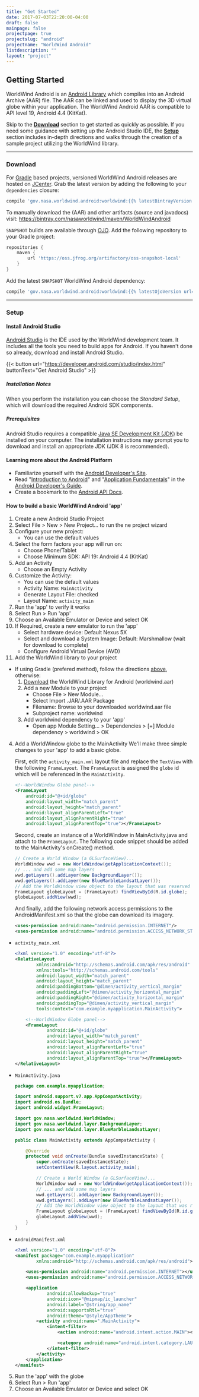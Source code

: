 ```yaml
---
title: "Get Started"
date: 2017-07-03T22:20:00-04:00
draft: false
mainpage: false
projectpage: true
projectslug: "android"
projectname: "WorldWind Android"
listdescription: ""
layout: "project"
---
```


## Getting Started

WorldWind Android is an [Android Library](https://developer.android.com/studio/projects/android-library.html) which compiles into an Android Archive (AAR) file. The AAR can be linked and used to display the 3D virtual globe within your application. The WorldWind Android AAR is compatible to API level 19, Android 4.4 (KitKat).

Skip to the [**Download**](#download) section to get started as quickly as possible. If you need some guidance with setting up the Android Studio IDE, the [**Setup**](#setup) section includes in-depth directions and walks through the creation of a sample project utilizing the WorldWind library.

---
### Download<a name="download"></a>

For [Gradle](https://gradle.org) based projects, versioned WorldWind Android releases are hosted on [JCenter](https://bintray.com/bintray/jcenter). Grab the latest version by adding the following to your `dependencies` closure:
```groovy
compile 'gov.nasa.worldwind.android:worldwind:{{% latestBintrayVersion url="https://api.bintray.com/packages/nasaworldwind/maven/WorldWindAndroid/versions/_latest" %}}'
```

To manually download the (AAR) and other artifacts (source and javadocs) visit: https://bintray.com/nasaworldwind/maven/WorldWindAndroid

`SNAPSHOT` builds are available through [OJO](https://oss.jfrog.org/). Add the following repository to your Gradle project:
```groovy
repositories {
    maven {
        url 'https://oss.jfrog.org/artifactory/oss-snapshot-local'
    }
}
```
Add the latest `SNAPSHOT` WorldWind Android dependency:
```groovy
compile 'gov.nasa.worldwind.android:worldwind:{{% latestOjoVersion url="https://oss.jfrog.org/artifactory/api/search/versions?g=gov.nasa.worldwind.android&a=worldwind&repos=oss-snapshot-local" %}}'
```
---
### Setup<a name="setup"></a>
#### Install Android Studio
[Android Studio](https://developer.android.com/studio/index.html) is the IDE used by the WorldWind development team. It includes all the tools you need to build apps for Android. If you haven't done so already, download and install Android Studio.

{{< button url="https://developer.android.com/studio/index.html" buttonText="Get Android Studio" >}}
##### Installation Notes
When you perform the installation you can choose the *Standard Setup*, which will download the required Android SDK components.
##### Prerequisites
Android Studio requires a compatible [Java SE Development Kit (JDK)](http://www.oracle.com/technetwork/java/javase/downloads/index.html) be installed on your computer. The installation instructions may prompt you to download and install an appropriate JDK (JDK 8 is recommended).
#### Learning more about the Android Platform
- Familiarize yourself with the [Android Developer's Site](http://developer.android.com/).
- Read "[Introduction to Android](https://developer.android.com/guide/index.html)" and "[Application Fundamentals](https://developer.android.com/guide/components/fundamentals.html)" in the [Android Developer's Guide](http://developer.android.com/guide/).
- Create a bookmark to the [Android API Docs](http://developer.android.com/reference/packages.html).

#### How to build a basic WorldWind Android 'app'
1. Create a new Android Studio Project
  1. Select File > New > New Project... to run the ne project wizard
  2. Configure your new project:
     - You can use the default values
  3. Select the form factors your app will run on:
     - Choose Phone/Tablet
     - Choose Minimum SDK: API 19: Android 4.4 (KitKat)
  4. Add an Activity
     - Choose an Empty Activity
  5. Customize the Activity:
     - You can use the default values
     - Activity Name: `MainActivity`
     - Generate Layout File: checked
     - Layout Name: `activity_main`
2. Run the 'app' to verify it works
  1. Select Run > Run 'app'
  2. Choose an Available Emulator or Device and select OK
  3. If Required, create a new emulator to run the 'app'
     - Select hardware device: Default Nexus 5X
     - Select and download a System Image: Default: Marshmallow (wait for download to complete)
     - Configure Android Virtual Device (AVD)
3. Add the WorldWind library to your project
  - If using Gradle (prefered method), follow the directions [above](#download), otherwise:
     1. [Download](#download) the WorldWind Library for Android (worldwind.aar)
     2. Add a new Module to your project
         - Choose File > New Module...
         - Select Import .JAR/.AAR Package
         - Filename: Browse to your downloaded worldwind.aar file
         - Subproject name: worldwind
     3. Add worldwind dependency to your 'app'
         - Open app Module Setting... > Dependencies > [+] Module dependency > worldwind > OK
4. Add a WorldWindow globe to the MainActivity
    We'll make three simple changes to your 'app' to add a basic globe.

    First, edit the `activity_main.xml` layout file and replace the `TextView` with the following `FrameLayout`. The `FrameLayout` is assigned the `globe` id which will be referenced in the `MainActivity`.
    ```xml
    <!--WorldWindow Globe panel-->
    <FrameLayout
        android:id="@+id/globe"
        android:layout_width="match_parent"
        android:layout_height="match_parent"
        android:layout_alignParentLeft="true"
        android:layout_alignParentRight="true"
        android:layout_alignParentTop="true"></FrameLayout>
    ```
    Second, create an instance of a WorldWindow in MainActivity.java and attach to the `FrameLayout`. The following code snippet should be added to the MainActivity's onCreate() method.
    ```java
    // Create a World Window (a GLSurfaceView)...
    WorldWindow wwd = new WorldWindow(getApplicationContext());
    // ... and add some map layers
    wwd.getLayers().addLayer(new BackgroundLayer());
    wwd.getLayers().addLayer(new BlueMarbleLandsatLayer());
    // Add the WorldWindow view object to the layout that was reserved for the globe.
    FrameLayout globeLayout = (FrameLayout) findViewById(R.id.globe);
    globeLayout.addView(wwd);
    ```
    And finally, add the following network access permissions to the AndroidManifest.xml so that the globe can download its imagery.
    ```xml
    <uses-permission android:name="android.permission.INTERNET"/>
    <uses-permission android:name="android.permission.ACCESS_NETWORK_STATE"/>
    ```
  - `activity_main.xml`
    
    ```xml
    <?xml version="1.0" encoding="utf-8"?>
    <RelativeLayout
            xmlns:android="http://schemas.android.com/apk/res/android"
            xmlns:tools="http://schemas.android.com/tools"
            android:layout_width="match_parent"
            android:layout_height="match_parent"
            android:paddingBottom="@dimen/activity_vertical_margin"
            android:paddingLeft="@dimen/activity_horizontal_margin"
            android:paddingRight="@dimen/activity_horizontal_margin"
            android:paddingTop="@dimen/activity_vertical_margin"
            tools:context="com.example.myapplication.MainActivity">

        <!--WorldWindow Globe panel-->
        <FrameLayout
                android:id="@+id/globe"
                android:layout_width="match_parent"
                android:layout_height="match_parent"
                android:layout_alignParentLeft="true"
                android:layout_alignParentRight="true"
                android:layout_alignParentTop="true"></FrameLayout>
    </RelativeLayout>
    ```
  - `MainActivity.java`
    
    ```java
    package com.example.myapplication;

    import android.support.v7.app.AppCompatActivity;
    import android.os.Bundle;
    import android.widget.FrameLayout;

    import gov.nasa.worldwind.WorldWindow;
    import gov.nasa.worldwind.layer.BackgroundLayer;
    import gov.nasa.worldwind.layer.BlueMarbleLandsatLayer;

    public class MainActivity extends AppCompatActivity {

        @Override
        protected void onCreate(Bundle savedInstanceState) {
            super.onCreate(savedInstanceState);
            setContentView(R.layout.activity_main);

            // Create a World Window (a GLSurfaceView)...
            WorldWindow wwd = new WorldWindow(getApplicationContext());
            // ... and add some map layers
            wwd.getLayers().addLayer(new BackgroundLayer());
            wwd.getLayers().addLayer(new BlueMarbleLandsatLayer());
            // Add the WorldWindow view object to the layout that was reserved for the globe.
            FrameLayout globeLayout = (FrameLayout) findViewById(R.id.globe);
            globeLayout.addView(wwd);
        }
    }
    ```
  - `AndroidManifest.xml`
  
    ```xml
    <?xml version="1.0" encoding="utf-8"?>
    <manifest package="com.example.myapplication"
            xmlns:android="http://schemas.android.com/apk/res/android">

        <uses-permission android:name="android.permission.INTERNET"></uses>
        <uses-permission android:name="android.permission.ACCESS_NETWORK_STATE"></uses>

        <application
                android:allowBackup="true"
                android:icon="@mipmap/ic_launcher"
                android:label="@string/app_name"
                android:supportsRtl="true"
                android:theme="@style/AppTheme">
            <activity android:name=".MainActivity">
                <intent-filter>
                    <action android:name="android.intent.action.MAIN"></action>

                    <category android:name="android.intent.category.LAUNCHER"></category>
                </intent-filter>
            </activity>
        </application>
    </manifest>
    ```
5. Run the 'app' with the globe
  1. Select Run > Run 'app'
  2. Choose an Available Emulator or Device and select OK